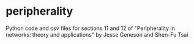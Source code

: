 # peripherality
Python code and csv files for sections 11 and 12 of "Peripherality in networks: theory and applications" by Jesse Geneson and Shen-Fu Tsai
